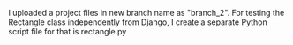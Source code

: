 I uploaded a project files in new branch name as "branch_2".
For testing the Rectangle class independently from Django, I create a separate Python script file for that is rectangle.py
